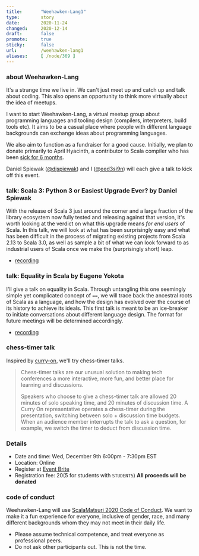 ```yaml
---
title:       "Weehawken-Lang1"
type:        story
date:        2020-11-24
changed:     2020-12-14
draft:       false
promote:     true
sticky:      false
url:         /weehawken-lang1
aliases:     [ /node/369 ]
---
```


### about Weehawken-Lang

It's a strange time we live in. We can't just meet up and catch up and talk about coding. This also opens an opportunity to think more virtually about the idea of meetups.

I want to start Weehawken-Lang, a virtual meetup group about programming languages and tooling design (compilers, interpreters, build tools etc). It aims to be a casual place where people with different language backgrounds can exchange ideas about programming languages.

We also aim to function as a fundraiser for a good cause. Initially, we plan to donate primarily to April Hyacinth, a contributor to Scala compiler who has been [sick for 6 months](https://www.gofundme.com/f/help-april-survive-while-sick).

Daniel Spiewak ([@djspiewak](https://twitter.com/djspiewak)) and I ([@eed3si9n](https://twitter.com/eed3si9n)) will each give a talk to kick off this event.

### talk: Scala 3: Python 3 or Easiest Upgrade Ever? by Daniel Spiewak

With the release of Scala 3 just around the corner and a large fraction of the library ecosystem now fully tested and releasing against that version, it's worth looking at the verdict on what this upgrade means _for end users_ of Scala. In this talk, we will look at what has been surprisingly easy and what has been difficult in the process of migrating existing projects from Scala 2.13 to Scala 3.0, as well as sample a bit of what we can look forward to as industrial users of Scala once we make the (surprisingly short) leap.

- [recording](https://www.youtube.com/watch?v=jWJ5A1irH_E&list=PLSUh6oJ5ZotUS0k5d8EcHJIN9ATVJ_SfL)

### talk: Equality in Scala by Eugene Yokota

I'll give a talk on equality in Scala. Through untangling this one seemingly simple yet complicated concept of `==`, we will trace back the ancestral roots of Scala as a language, and how the design has evolved over the course of its history to achieve its ideals. This first talk is meant to be an ice-breaker to initiate conversations about different language design. The format for future meetings will be determined accordingly.

- [recording](https://www.youtube.com/watch?v=CF0o95WEGiM&list=PLSUh6oJ5ZotUS0k5d8EcHJIN9ATVJ_SfL&index=2)

### chess-timer talk

Inspired by [curry-on](https://www.curry-on.org/2019/), we'll try chess-timer talks.

> Chess-timer talks are our unusual solution to making tech conferences a more interactive, more fun, and better place for learning and discussions.
> 
> Speakers who choose to give a chess-timer talk are allowed 20 minutes of solo speaking time, and 20 minutes of discussion time. A Curry On representative operates a chess-timer during the presentation, switching between solo + discussion time budgets. When an audience member interrupts the talk to ask a question, for example, we switch the timer to deduct from discussion time.

### Details

- Date and time: Wed, December 9th 6:00pm - 7:30pm EST
- Location: Online
- Register at [Event Brite](https://www.eventbrite.com/e/weehawken-lang-tickets-130344508935)
- Registration fee: $20 ($5 for students with `STUDENT5`) **All proceeds will be donated**

### code of conduct

Weehawken-Lang will use [ScalaMatsuri 2020 Code of Conduct](https://scalamatsuri.org/en/code-of-conduct/). We want to make it a fun experience for everyone, inclusive of gender, race, and many different backgrounds whom they may not meet in their daily life.

- Please assume technical competence, and treat everyone as professional peers.
- Do not ask other participants out. This is not the time.

